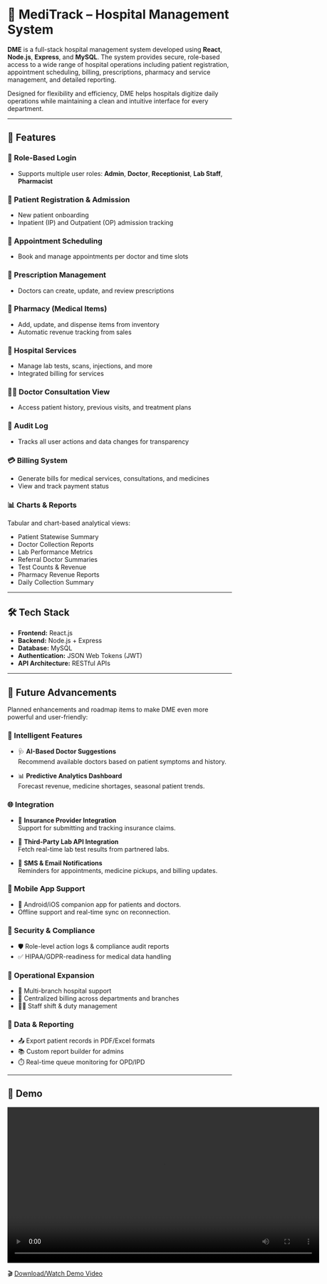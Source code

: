 # 🏥 MediTrack – Hospital Management System

**DME** is a full-stack hospital management system developed using **React**, **Node.js**, **Express**, and **MySQL**. The system provides secure, role-based access to a wide range of hospital operations including patient registration, appointment scheduling, billing, prescriptions, pharmacy and service management, and detailed reporting.

Designed for flexibility and efficiency, DME helps hospitals digitize daily operations while maintaining a clean and intuitive interface for every department.

---

## 🚀 Features

### 🔐 Role-Based Login
- Supports multiple user roles: **Admin**, **Doctor**, **Receptionist**, **Lab Staff**, **Pharmacist**

### 📝 Patient Registration & Admission
- New patient onboarding
- Inpatient (IP) and Outpatient (OP) admission tracking

### 📅 Appointment Scheduling
- Book and manage appointments per doctor and time slots

### 💊 Prescription Management
- Doctors can create, update, and review prescriptions

### 🧪 Pharmacy (Medical Items)
- Add, update, and dispense items from inventory
- Automatic revenue tracking from sales

### 🏥 Hospital Services
- Manage lab tests, scans, injections, and more
- Integrated billing for services

### 👨‍⚕️ Doctor Consultation View
- Access patient history, previous visits, and treatment plans

### 📜 Audit Log
- Tracks all user actions and data changes for transparency

### 💳 Billing System
- Generate bills for medical services, consultations, and medicines
- View and track payment status

### 📊 Charts & Reports
Tabular and chart-based analytical views:
- Patient Statewise Summary
- Doctor Collection Reports
- Lab Performance Metrics
- Referral Doctor Summaries
- Test Counts & Revenue
- Pharmacy Revenue Reports
- Daily Collection Summary

---

## 🛠️ Tech Stack

- **Frontend:** React.js  
- **Backend:** Node.js + Express  
- **Database:** MySQL  
- **Authentication:** JSON Web Tokens (JWT)  
- **API Architecture:** RESTful APIs  

---
## 🔮 Future Advancements

Planned enhancements and roadmap items to make DME even more powerful and user-friendly:

### 🧠 Intelligent Features
- 🩺 **AI-Based Doctor Suggestions**  
  Recommend available doctors based on patient symptoms and history.

- 📊 **Predictive Analytics Dashboard**  
  Forecast revenue, medicine shortages, seasonal patient trends.

### 🌐 Integration
- 🧾 **Insurance Provider Integration**  
  Support for submitting and tracking insurance claims.

- 🧬 **Third-Party Lab API Integration**  
  Fetch real-time lab test results from partnered labs.

- 💬 **SMS & Email Notifications**  
  Reminders for appointments, medicine pickups, and billing updates.

### 📱 Mobile App Support
- 📲 Android/iOS companion app for patients and doctors.
- Offline support and real-time sync on reconnection.

### 🔐 Security & Compliance
- 🛡️ Role-level action logs & compliance audit reports
- ✅ HIPAA/GDPR-readiness for medical data handling

### 🏥 Operational Expansion
- 🏨 Multi-branch hospital support
- 🧾 Centralized billing across departments and branches
- 🧑‍⚕️ Staff shift & duty management

### 📂 Data & Reporting
- 📤 Export patient records in PDF/Excel formats
- 📚 Custom report builder for admins
- ⏱️ Real-time queue monitoring for OPD/IPD

---
## 🎥 Demo

<video src="WhatsApp Video 2025-06-12 at 19.06.32_208087a5 (1).mp4" width="700" controls>
  Your browser does not support the video tag.
</video>

🎬 [Download/Watch Demo Video](https://raw.githubusercontent.com/kushi0317/MediTrack-Hospital_Management_System/main/assets/demo.mp4)



